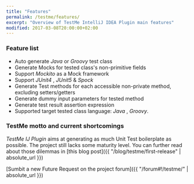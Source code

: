 ```yaml
---
title: "Features"
permalink: /testme/features/
excerpt: "Overview of TestMe IntelliJ IDEA Plugin main features"
modified: 2017-03-08T20:00:00+02:00
---
```

### Feature list
- Auto generate _Java_ or _Groovy_ test class
- Generate Mocks for tested class's non-primitive fields
- Support _Mockito_ as a Mock framework
- Support _JUnit4_ , _JUnit5_ & _Spock_
- Generate Test methods for each accessible non-private method, excluding setters/getters
- Generate dummy input parameters for tested method
- Generate test result assertion expression
- Supported target tested class language:  _Java_ , _Groovy_.

### TestMe motto and current shortcomings

_TestMe IJ Plugin_ aims at generating as much Unit Test boilerplate as possible. The project still lacks some maturity level. You can further read about those dilemmas in [this blog post]({{ "/blog/testme/first-release" | absolute_url }})

[Sumbit a new Future Request on the project forum]({{ "/forum#!/testme/" | absolute_url }})
